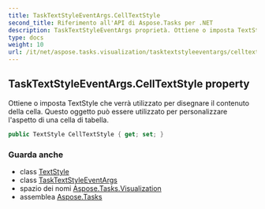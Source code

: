 ```yaml
---
title: TaskTextStyleEventArgs.CellTextStyle
second_title: Riferimento all'API di Aspose.Tasks per .NET
description: TaskTextStyleEventArgs proprietà. Ottiene o imposta TextStyle che verrà utilizzato per disegnare il contenuto della cella. Questo oggetto può essere utilizzato per personalizzare laspetto di una cella di tabella.
type: docs
weight: 10
url: /it/net/aspose.tasks.visualization/tasktextstyleeventargs/celltextstyle/
---
```

## TaskTextStyleEventArgs.CellTextStyle property

Ottiene o imposta TextStyle che verrà utilizzato per disegnare il contenuto della cella. Questo oggetto può essere utilizzato per personalizzare l'aspetto di una cella di tabella.

```csharp
public TextStyle CellTextStyle { get; set; }
```

### Guarda anche

* class [TextStyle](../../textstyle/)
* class [TaskTextStyleEventArgs](../)
* spazio dei nomi [Aspose.Tasks.Visualization](../../tasktextstyleeventargs/)
* assemblea [Aspose.Tasks](../../../)


